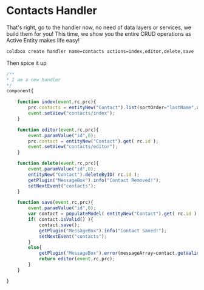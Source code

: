 # Contacts Handler

That's right, go to the handler now, no need of data layers or services, we build them for you! This time, we show you the entire CRUD operations as Active Entity makes life easy!

```bash
coldbox create handler name=contacts actions=index,editor,delete,save
```

Then spice it up

```js
/**
* I am a new handler
*/
component{

	function index(event,rc,prc){
		prc.contacts = entityNew("Contact").list(sortOrder="lastName",asQuery=false);
		event.setView("contacts/index");
	}

	function editor(event,rc,prc){
		event.paramValue("id",0);
		prc.contact = entityNew("Contact").get( rc.id );
		event.setView("contacts/editor");
	}

	function delete(event,rc,prc){
		event.paramValue("id",0);
		entityNew("Contact").deleteByID( rc.id );
		getPlugin("MessageBox").info("Contact Removed!");
		setNextEvent("contacts");
	}

	function save(event,rc,prc){
		event.paramValue("id",0);
		var contact = populateModel( entityNew("Contact").get( rc.id ) );
		if( contact.isValid() ){
			contact.save();
			getPlugin("MessageBox").info("Contact Saved!");
			setNextEvent("contacts");
		}
		else{
			getPlugin("MessageBox").error(messageArray=contact.getValidationResults().getAllErrors());
			return editor(event,rc,prc);
		}
	}

}
```

